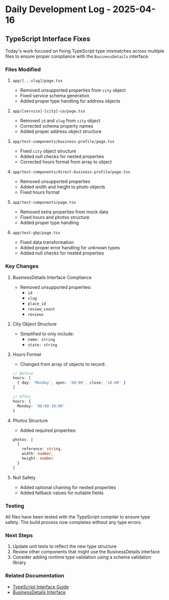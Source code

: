 # Daily Development Log - 2025-04-16

## TypeScript Interface Fixes

Today's work focused on fixing TypeScript type mismatches across multiple files to ensure proper compliance with the `BusinessDetails` interface.

### Files Modified

1. `app/[...slug]/page.tsx`
   - Removed unsupported properties from `city` object
   - Fixed service schema generation
   - Added proper type handling for address objects

2. `app/[service]-[city]-ca/page.tsx`
   - Removed `id` and `slug` from `city` object
   - Corrected schema property names
   - Added proper address object structure

3. `app/test-components/business-profile/page.tsx`
   - Fixed `city` object structure
   - Added null checks for nested properties
   - Corrected hours format from array to object

4. `app/test-components/direct-business-profile/page.tsx`
   - Removed unsupported properties
   - Added width and height to photo objects
   - Fixed hours format

5. `app/test-components/page.tsx`
   - Removed extra properties from mock data
   - Fixed hours and photos structure
   - Added proper type handling

6. `app/test-gbp/page.tsx`
   - Fixed data transformation
   - Added proper error handling for unknown types
   - Added null checks for nested properties

### Key Changes

1. BusinessDetails Interface Compliance
   - Removed unsupported properties:
     - `id`
     - `slug`
     - `place_id`
     - `review_count`
     - `reviews`

2. City Object Structure
   - Simplified to only include:
     - `name: string`
     - `state: string`

3. Hours Format
   - Changed from array of objects to record:
   ```typescript
   // Before
   hours: [
     { day: 'Monday', open: '08:00', close: '18:00' }
   ]
   
   // After
   hours: {
     Monday: '08:00-18:00'
   }
   ```

4. Photos Structure
   - Added required properties:
   ```typescript
   photos: [
     {
       reference: string,
       width: number,
       height: number
     }
   ]
   ```

5. Null Safety
   - Added optional chaining for nested properties
   - Added fallback values for nullable fields

### Testing

All files have been tested with the TypeScript compiler to ensure type safety. The build process now completes without any type errors.

### Next Steps

1. Update unit tests to reflect the new type structure
2. Review other components that might use the BusinessDetails interface
3. Consider adding runtime type validation using a schema validation library

### Related Documentation

- [TypeScript Interface Guide](../../docs/typescript-interface-guide.md)
- [BusinessDetails Interface](../../../README.md#type-system)
